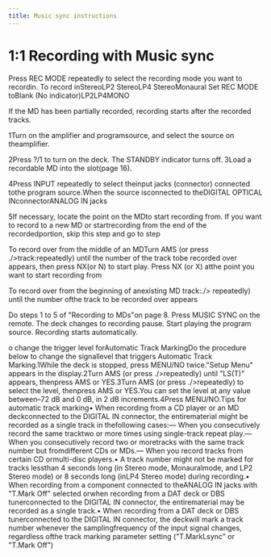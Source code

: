 ```yaml
---
title: Music sync instructions
---
```


# 1:1 Recording with Music sync

Press REC MODE repeatedly to select the recording mode you want to recordin.
To record inStereoLP2 StereoLP4 StereoMonaural
Set REC MODE toBlank (No indicator)LP2LP4MONO

If the MD has been partially recorded, recording starts after the recorded tracks.

1Turn on the amplifier and programsource, and select the source on theamplifier.

2Press ?/1 to turn on the deck. The STANDBY indicator turns off.
3Load a recordable MD into the slot(page 16).

4Press INPUT repeatedly to select theinput jacks (connector) connected tothe program source.When the source isconnected to theDIGITAL OPTICAL INconnectorANALOG IN jacks

5If necessary, locate the point on the MDto start recording from.
If you want to record to a new MD or startrecording from the end of the recordedportion, skip this step and go to step

To record over from the middle of an MDTurn AMS (or press ./>track:repeatedly) until the number of the track tobe recorded over appears, then press NX(or N) to start play. Press NX (or X) atthe point you want to start recording from

To record over from the beginning of anexisting MD track:./> repeatedly) until the number ofthe track to be recorded over appears


Do steps 1 to 5 of "Recording to MDs"on page 8.
Press MUSIC SYNC on the remote. The deck changes to recording pause.
Start playing the program source.
Recording starts automatically.



o change the trigger level forAutomatic Track MarkingDo the procedure below to change the signallevel that triggers Automatic Track Marking.1While the deck is stopped, press MENU/NO twice."Setup Menu" appears in the display.2Turn AMS (or press ./>repeatedly) until "LS(T)" appears, thenpress AMS or YES.3Turn AMS (or press ./>repeatedly) to select the level, thenpress AMS or YES.You can set the level at any value between–72 dB and 0 dB, in 2 dB increments.4Press MENU/NO.Tips for automatic track marking• When recording from a CD player or an MD deckconnected to the DIGITAL IN connector, the entirematerial might be recorded as a single track in thefollowing cases:— When you consecutively record the same tracktwo or more times using single-track repeat play.— When you consecutively record two or moretracks with the same track number but fromdifferent CDs or MDs.— When you record tracks from certain CD ormulti-disc players.• A track number might not be marked for tracks lessthan 4 seconds long (in Stereo mode, Monauralmode, and LP2 Stereo mode) or 8 seconds long (inLP4 Stereo mode) during recording.• When recording from a component connected to theANALOG IN jacks with "T.Mark Off" selected orwhen recording from a DAT deck or DBS tunerconnected to the DIGITAL IN connector, the entirematerial may be recorded as a single track.• When recording from a DAT deck or DBS tunerconnected to the DIGITAL IN connector, the deckwill mark a track number whenever the samplingfrequency of the input signal changes, regardless ofthe track marking parameter setting ("T.MarkLsync" or "T.Mark Off")
